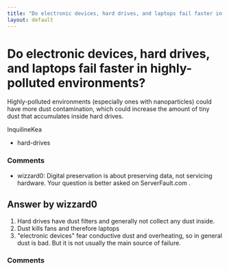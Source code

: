 ```yaml
---
title: "Do electronic devices, hard drives, and laptops fail faster in highly-polluted environments?"
layout: default
---
```

Do electronic devices, hard drives, and laptops fail faster in highly-polluted environments?
=====================
Highly-polluted environments (especially ones with nanoparticles) could
have more dust contamination, which could increase the amount of tiny
dust that accumulates inside hard drives.

InquilineKea

<ul class="tags"><li class="tag">hard-drives</li></ul>

### Comments ###
* wizzard0: Digital preservation is about preserving data, not servicing hardware.
Your question is better asked on ServerFault.com .


Answer by wizzard0
----------------
1.  Hard drives have dust filters and generally not collect any dust
    inside.
2.  Dust kills fans and therefore laptops
3.  "electronic devices" fear conductive dust and overheating, so in
    general dust is bad. But it is not usually the main source of
    failure.


### Comments ###

